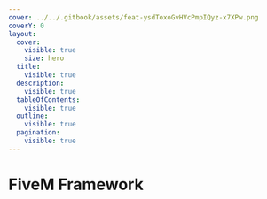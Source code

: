 ```yaml
---
cover: ../../.gitbook/assets/feat-ysdToxoGvHVcPmpIQyz-x7XPw.png
coverY: 0
layout:
  cover:
    visible: true
    size: hero
  title:
    visible: true
  description:
    visible: true
  tableOfContents:
    visible: true
  outline:
    visible: true
  pagination:
    visible: true
---
```


# FiveM Framework

